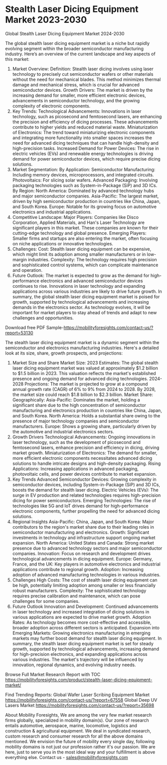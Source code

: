# Stealth Laser Dicing Equipment Market 2023-2030

Global Stealth Laser Dicing Equipment Market 2024-2030

The global stealth laser dicing equipment market is a niche but rapidly evolving segment within the broader semiconductor manufacturing industry. Here’s an overview of the current landscape and key aspects of this market:
1. Market Overview:
Definition: Stealth laser dicing involves using laser technology to precisely cut semiconductor wafers or other materials without the need for mechanical blades. This method minimizes thermal damage and mechanical stress, which is crucial for advanced semiconductor devices.
Growth Drivers: The market is driven by the increasing demand for smaller, more efficient electronic devices, advancements in semiconductor technology, and the growing complexity of electronic components.
3. Key Trends:
Technological Advancements: Innovations in laser technology, such as picosecond and femtosecond lasers, are enhancing the precision and efficiency of dicing processes. These advancements contribute to higher yields and reduced material waste.
Miniaturization of Electronics: The trend toward miniaturizing electronic components and integrating more functionality into smaller spaces increases the need for advanced dicing techniques that can handle high-density and high-precision tasks.
Increased Demand for Power Devices: The rise in electric vehicles (EVs) and renewable energy technologies is driving demand for power semiconductor devices, which require precise dicing solutions.
4. Market Segmentation:
By Application:
Semiconductor Manufacturing: Including memory devices, microprocessors, and integrated circuits.
Photovoltaics: For slicing solar wafers.
Advanced Packaging: Involving packaging technologies such as System-in-Package (SiP) and 3D ICs.
By Region:
North America: Dominated by advanced technology hubs and major semiconductor companies.
Asia-Pacific: The largest market, driven by high semiconductor production in countries like China, Japan, and South Korea.
Europe: Notable for its growing focus on automotive electronics and industrial applications.
5. Competitive Landscape:
Major Players: Companies like Disco Corporation, Applied Materials, and Han's Laser Technology are significant players in this market. These companies are known for their cutting-edge technology and global presence.
Emerging Players: Smaller firms and startups are also entering the market, often focusing on niche applications or innovative technologies.
6. Challenges:
Cost: Stealth laser dicing equipment can be expensive, which might limit its adoption among smaller manufacturers or in low-margin industries.
Complexity: The technology requires high precision and sophisticated control systems, which can complicate maintenance and operation.
7. Future Outlook:
The market is expected to grow as the demand for high-performance electronics and advanced semiconductor devices continues to rise. Innovations in laser technology and expanding applications across various industries are likely to drive future growth.
In summary, the global stealth laser dicing equipment market is poised for growth, supported by technological advancements and increasing demands in the electronics sector. As technology evolves, it will be important for market players to stay ahead of trends and adapt to new challenges and opportunities.

Download free PDF Sample-https://mobilityforesights.com/contact-us/?report=53130


The stealth laser dicing equipment market is a dynamic segment within the semiconductor and electronics manufacturing industries. Here's a detailed look at its size, share, growth prospects, and projections:
1. Market Size and Share
Market Size:
2023 Estimates: The global stealth laser dicing equipment market was valued at approximately $1.2 billion to $1.5 billion in 2023. This valuation reflects the market's established presence and ongoing demand for advanced dicing technologies.
2024-2028 Projections: The market is projected to grow at a compound annual growth rate (CAGR) of 6% to 9% from 2024 to 2028. By 2028, the market size could reach $1.8 billion to $2.3 billion.
Market Share:
Geographically:
Asia-Pacific: Dominates the market, holding a significant share due to the high concentration of semiconductor manufacturing and electronics production in countries like China, Japan, and South Korea.
North America: Holds a substantial share owing to the presence of major technology companies and semiconductor manufacturers.
Europe: Shows a growing share, particularly driven by the automotive and industrial electronics sectors.
2. Growth Drivers
Technological Advancements: Ongoing innovations in laser technology, such as the development of picosecond and femtosecond lasers, enhance precision and efficiency in dicing, driving market growth.
Miniaturization of Electronics: The demand for smaller, more efficient electronic components necessitates advanced dicing solutions to handle intricate designs and high-density packaging.
Rising Applications: Increasing applications in advanced packaging, photovoltaic cells, and power devices contribute to market expansion.
3. Key Trends
Advanced Semiconductor Devices: Growing complexity in semiconductor devices, including System-in-Package (SiP) and 3D ICs, boosts the demand for stealth laser dicing.
Electric Vehicles (EVs): The surge in EV production and related technologies requires high-precision dicing for power semiconductors.
Emerging Technologies: The rise of technologies like 5G and IoT drives demand for high-performance electronic components, further propelling the need for advanced dicing solutions.
4. Regional Insights
Asia-Pacific:
China, Japan, and South Korea: Major contributors to the region's market share due to their leading roles in semiconductor manufacturing and electronics.
Growth: Significant investments in technology and infrastructure support ongoing market expansion.
North America:
United States and Canada: Strong market presence due to advanced technology sectors and major semiconductor companies.
Innovation: Focus on research and development drives technological advancements in dicing equipment.
Europe:
Germany, France, and the UK: Key players in automotive electronics and industrial applications contribute to regional growth.
Adoption: Increasing adoption of advanced manufacturing technologies in various industries.
5. Challenges
High Costs: The cost of stealth laser dicing equipment can be high, potentially limiting adoption among smaller or less financially robust manufacturers.
Complexity: The sophisticated technology requires precise calibration and maintenance, which can pose challenges for some companies.
6. Future Outlook
Innovation and Development: Continued advancements in laser technology and increased integration of dicing solutions in various applications are expected to drive market growth.
Adoption Rates: As technology becomes more cost-effective and accessible, broader adoption across different sectors is anticipated.
Expansion into Emerging Markets: Growing electronics manufacturing in emerging markets may further boost demand for stealth laser dicing equipment.
In summary, the stealth laser dicing equipment market is set for steady growth, supported by technological advancements, increasing demand for high-precision electronics, and expanding applications across various industries. The market's trajectory will be influenced by innovation, regional dynamics, and evolving industry needs.

Browse Full Market Research Report with TOC https://mobilityforesights.com/product/stealth-laser-dicing-equipment-market/





Find Trending Reports:
Global Wafer Laser Scribing Equipment Market https://mobilityforesights.com/contact-us/?report=67558
Global Deep UV Lasers Market https://mobilityforesights.com/contact-us/?report=35698


About Mobility Foresights,
We are among the very few market research firms globally, specialized in mobility domain(s). Our zone of research entails automotive, aerospace, marine, locomotive, logistics and construction & agricultural equipment. We deal in syndicated research, custom research and consumer research for all the above domains mentioned.
We envision the future of mobility every single day, following mobility domains is not just our profession rather it's our passion. We are here, just to serve you in the most ideal way and your fulfillment is above everything else. Contact us -  sales@mobilityforesights.com
